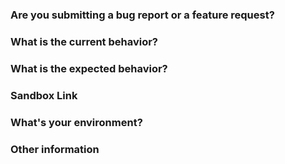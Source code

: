 ### Are you submitting a **bug report** or a **feature request**?


### What is the current behavior?
<!-- If this is a bug, please include steps to reproduce and a minimal demo of the problem using codesandbox.io (you can fork one of our example sanboxes listed in the README) -->


### What is the expected behavior?


### Sandbox Link
<!-- Problems are much easier to understand and debug if they can be demonstrated in a minimal environment. Pick the example sandbox (linked on the README) that is most like your app, and see if you can reproduce the problem.  -->


### What's your environment?
<!-- Include redux-form-gen version, redux-form version, OS/browser affected, Node version, etc. -->


### Other information
<!-- Include here any detailed explanation, stacktraces, related issues, links for Stack Overflow, Twitter, etc. -->
